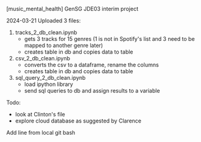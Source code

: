 [music_mental_health]
GenSG JDE03 interim project

2024-03-21
Uploaded 3 files:
1. tracks_2_db_clean.ipynb 
    - gets 3 tracks for 15 genres (1 is not in Spotify's list and 3 need to be mapped to another genre later)
    - creates table in db and copies data to table
2. csv_2_db_clean.ipynb
    - converts the csv to a dataframe, rename the columns
    - creates table in db and copies data to table
3. sql_query_2_db_clean.ipynb
    - load ipython library
    - send sql queries to db and assign results to a variable
  
Todo: 
- look at Clinton's file
- explore cloud database as suggested by Clarence

Add line from local git bash
